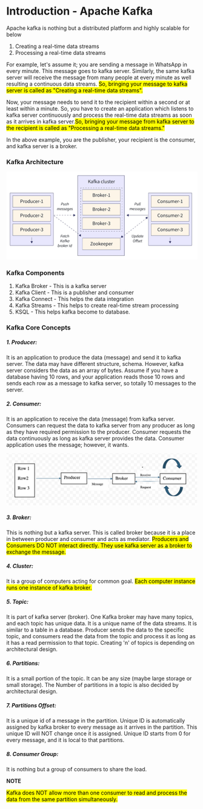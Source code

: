 # Introduction - Apache Kafka

Apache kafka is nothing but a distributed platform and highly scalable for below

1. Creating a real-time data streams
2. Processing a real-time data streams

For example, let's assume it; you are sending a message in WhatsApp in every minute.
This message goes to kafka server.
Similarly,
the same kafka server will receive the message from many people at every minute as well resulting a continuous 
data streams.
<mark>So, bringing your message to kafka server is called as "Creating a real-time data streams".</mark>

Now, your message needs to send it to the recipient within a second or at least within a minute.
So, you have to create an
application which listens to kafka server continuously
and process the real-time data streams as soon as it arrives in kafka 
server.<mark>So,
bringing your message from kafka server to the recipient is called as "Processing a real-time data streams."
</mark>

In the above example, you are the publisher, your recipient is the consumer, and kafka server is a broker.

### Kafka Architecture

![kaf_1](../assets/kaf_1.png)


### Kafka Components

1. Kafka Broker - This is a kafka server
2. Kafka Client - This is a publisher and consumer
3. Kafka Connect - This helps the data integration 
4. Kafka Streams - This helps to create real-time stream processing
5. KSQL - This helps kafka become to database.

### Kafka Core Concepts

##### 1. Producer:
It is an application to produce the data (message) and send it to kafka server. The data may have different structure, schema.
However, kafka server considers the data as an array of bytes. Assume if you have a database having 10 rows, and your application
reads those 10 rows and sends each row as a message to kafka server, so totally 10 messages to the server.

##### 2. Consumer:
It is an application to receive the data (message) from kafka server.
Consumers can request the data to kafka server from 
any producer as long as they have required permission to the producer.
Consumer requests the data continuously as long as
kafka server provides the data.
Consumer application uses the message; however, it wants.

![kaf_2](../assets/kaf_2.png)

##### 3. Broker:
This is nothing but a kafka server.
This is called broker because it is a place in between producer and consumer and acts 
as mediator.
<mark>Producers and Consumers DO NOT interact directly.
They use kafka server as a broker to exchange the message.</mark> 

##### 4. Cluster:
It is a group of computers acting for common goal. <mark>Each computer instance runs one instance of kafka broker.</mark>

##### 5. Topic:
It is part of kafka server (broker).
One Kafka broker may have many topics, and each topic has unique data.
It is a unique 
name of the data streams.
It is similar to a table in a database.
Producer sends the data to the specific topic, and consumers 
read the data from the topic and process it as long as it has a read permission to that topic.
Creating 'n' of topics is 
depending on architectural design.

##### 6. Partitions:
It is a small portion of the topic.
It can be any size (maybe large storage or small storage). 
The Number of partitions in a topic is also decided by architectural design. 

##### 7. Partitions Offset:
It is a unique id of a message in the partition.
Unique ID is automatically assigned by kafka broker to every message as
it arrives in the partition.
This unique ID will NOT change once it is assigned.
Unique ID starts from 0 for every message,
and it is local to that partitions.

##### 8. Consumer Group:
It is nothing but a group of consumers to share the load.

**NOTE**

<mark>Kafka does NOT allow more than one consumer to read and process the data from the same partition simultaneously.</mark> 
